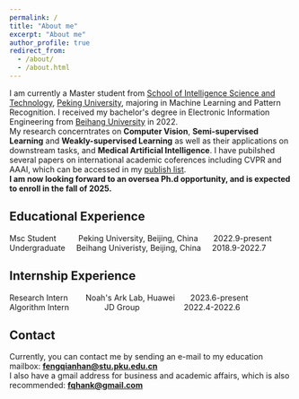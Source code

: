 ```yaml
---
permalink: /
title: "About me"
excerpt: "About me"
author_profile: true
redirect_from: 
  - /about/
  - /about.html
---
```


I am currently a Master student from [School of Intelligence Science and Technology](https://sai.pku.edu.cn/), [Peking University](https://www.pku.edu.cn/), majoring in Machine Learning and Pattern Recognition. I received my bachelor's degree in Electronic Information Engineering from [Beihang University](https://www.buaa.edu.cn/) in 2022.  
My research concerntrates on **Computer Vision**, **Semi-supervised Learning** and **Weakly-supervised Learning** as well as their applications on downstream tasks, and **Medical Artificial Intelligence**. I have pubilshed several papers on international academic coferences including CVPR and AAAI, which can be accessed in my [publish list](https://fqhank.github.io/fengqianhan.github.io//publications/).  
**I am now looking forward to an oversea Ph.d opportunity, and is expected to enroll in the fall of 2025.**

## Educational Experience
Msc Student &nbsp;&nbsp;&nbsp;&nbsp;&nbsp;&nbsp;&nbsp;&nbsp; Peking University, Beijing, China &nbsp;&nbsp;&nbsp;&nbsp;&nbsp; 2022.9-present  
Undergraduate &nbsp;&nbsp;&nbsp; Beihang Univeristy, Beijing, China &nbsp;&nbsp;&nbsp; 2018.9-2022.7

## Internship Experience
Research Intern &nbsp;&nbsp;&nbsp;&nbsp;&nbsp;&nbsp; Noah's Ark Lab, Huawei &nbsp;&nbsp;&nbsp;&nbsp;&nbsp; 2023.6-present  
Algorithm Intern &nbsp;&nbsp;&nbsp;&nbsp;&nbsp;&nbsp;&nbsp;&nbsp;&nbsp;&nbsp;&nbsp;&nbsp;&nbsp;&nbsp; JD Group &nbsp;&nbsp;&nbsp;&nbsp;&nbsp;&nbsp;&nbsp;&nbsp;&nbsp;&nbsp;&nbsp;&nbsp;&nbsp;&nbsp;&nbsp;&nbsp;&nbsp;&nbsp; 2022.4-2022.6

## Contact  
Currently, you can contact me by sending an e-mail to my education mailbox: **fengqianhan@stu.pku.edu.cn**  
I also have a gmail address for business and academic affairs, which is also recommended: **fqhank@gmail.com**
